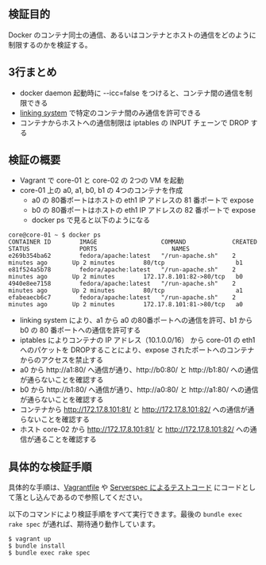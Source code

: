 ## 検証目的

Docker のコンテナ同士の通信、あるいはコンテナとホストの通信をどのように制限するのかを検証する。

## 3行まとめ

* docker daemon 起動時に --icc=false をつけると、コンテナ間の通信を制限できる
* [linking system](https://docs.docker.com/userguide/dockerlinks/) で特定のコンテナ間のみ通信を許可できる
* コンテナからホストへの通信制限は iptables の INPUT チェーンで DROP する

## 検証の概要

* Vagrant で core-01 と core-02 の 2つの VM を起動
* core-01 上の a0, a1, b0, b1 の 4つのコンテナを作成
  * a0 の 80番ポートはホストの eth1 IP アドレスの 81 番ポートで expose
  * b0 の 80番ポートはホストの eth1 IP アドレスの 82 番ポートで expose
  * docker ps で見ると以下のようになる
  
```
core@core-01 ~ $ docker ps
CONTAINER ID        IMAGE                  COMMAND             CREATED             STATUS              PORTS                     NAMES
e269b354ba62        fedora/apache:latest   "/run-apache.sh"    2 minutes ago       Up 2 minutes        80/tcp                    b1
e81f524a5b78        fedora/apache:latest   "/run-apache.sh"    2 minutes ago       Up 2 minutes        172.17.8.101:82->80/tcp   b0
4940e8ee7158        fedora/apache:latest   "/run-apache.sh"    2 minutes ago       Up 2 minutes        80/tcp                    a1
efabeaecb6c7        fedora/apache:latest   "/run-apache.sh"    2 minutes ago       Up 2 minutes        172.17.8.101:81->80/tcp   a0
```

* linking system により、a1 から a0 の80番ポートへの通信を許可、b1 から b0 の 80 番ポートへの通信を許可する
* iptables によりコンテナの IP アドレス（10.1.0.0/16） から core-01 の eth1 へのパケットを DROPすることにより、expose されたポートへのコンテナからのアクセスを禁止する
* a0 から http://a1:80/ へ通信が通り、http://b0:80/ と http://b1:80/ への通信が通らないことを確認する
* b0 から http://b1:80/ へ通信が通り、http://a0:80/ と http://a1:80/ への通信が通らないことを確認する
* コンテナから http://172.17.8.101:81/ と http://172.17.8.101:82/ への通信が通らないことを確認する
* ホスト core-02 から http://172.17.8.101:81/ と http://172.17.8.101:82/ への通信が通ることを確認する

## 具体的な検証手順

具体的な手順は、[Vagrantfile](Vagrantfile) や [Serverspec によるテストコード](spec/) にコードとして落とし込んであるので参照してください。

以下のコマンドにより検証手順をすべて実行できます。最後の `bundle exec rake spec` が通れば、期待通り動作しています。

```
$ vagrant up
$ bundle install
$ bundle exec rake spec
```
